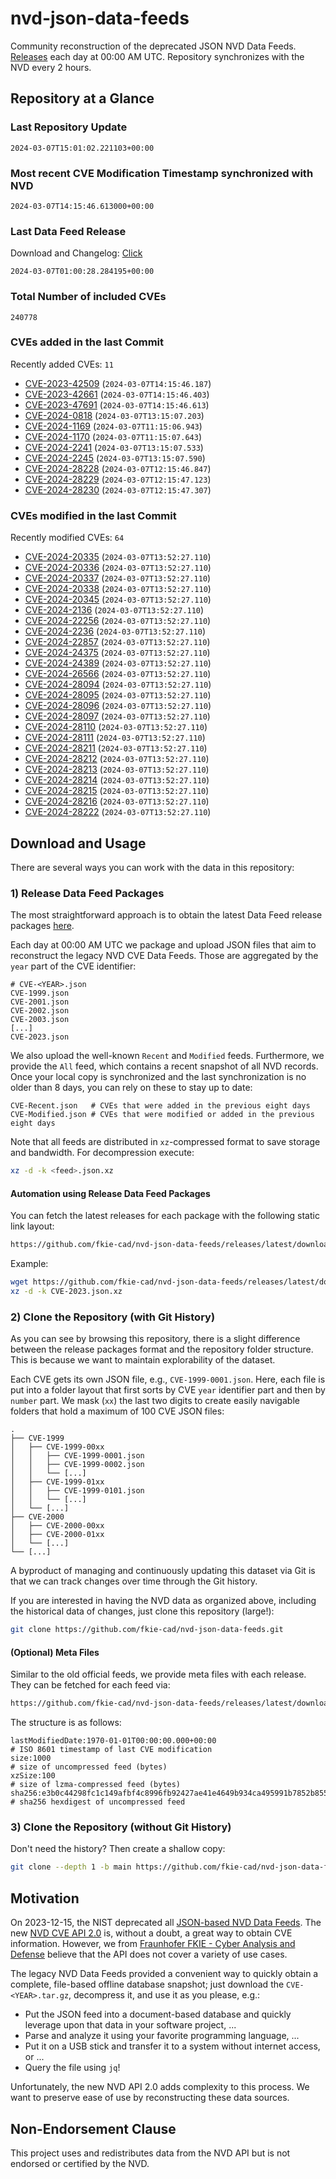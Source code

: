 # nvd-json-data-feeds

Community reconstruction of the deprecated JSON NVD Data Feeds. 
[Releases](https://github.com/fkie-cad/nvd-json-data-feeds/releases/latest) each day at 00:00 AM UTC.
Repository synchronizes with the NVD every 2 hours.

## Repository at a Glance

### Last Repository Update

```plain
2024-03-07T15:01:02.221103+00:00
```

### Most recent CVE Modification Timestamp synchronized with NVD

```plain
2024-03-07T14:15:46.613000+00:00
```

### Last Data Feed Release

Download and Changelog: [Click](https://github.com/fkie-cad/nvd-json-data-feeds/releases/latest)

```plain
2024-03-07T01:00:28.284195+00:00
```

### Total Number of included CVEs

```plain
240778
```

### CVEs added in the last Commit

Recently added CVEs: `11`

* [CVE-2023-42509](CVE-2023/CVE-2023-425xx/CVE-2023-42509.json) (`2024-03-07T14:15:46.187`)
* [CVE-2023-42661](CVE-2023/CVE-2023-426xx/CVE-2023-42661.json) (`2024-03-07T14:15:46.403`)
* [CVE-2023-47691](CVE-2023/CVE-2023-476xx/CVE-2023-47691.json) (`2024-03-07T14:15:46.613`)
* [CVE-2024-0818](CVE-2024/CVE-2024-08xx/CVE-2024-0818.json) (`2024-03-07T13:15:07.203`)
* [CVE-2024-1169](CVE-2024/CVE-2024-11xx/CVE-2024-1169.json) (`2024-03-07T11:15:06.943`)
* [CVE-2024-1170](CVE-2024/CVE-2024-11xx/CVE-2024-1170.json) (`2024-03-07T11:15:07.643`)
* [CVE-2024-2241](CVE-2024/CVE-2024-22xx/CVE-2024-2241.json) (`2024-03-07T13:15:07.533`)
* [CVE-2024-2245](CVE-2024/CVE-2024-22xx/CVE-2024-2245.json) (`2024-03-07T13:15:07.590`)
* [CVE-2024-28228](CVE-2024/CVE-2024-282xx/CVE-2024-28228.json) (`2024-03-07T12:15:46.847`)
* [CVE-2024-28229](CVE-2024/CVE-2024-282xx/CVE-2024-28229.json) (`2024-03-07T12:15:47.123`)
* [CVE-2024-28230](CVE-2024/CVE-2024-282xx/CVE-2024-28230.json) (`2024-03-07T12:15:47.307`)


### CVEs modified in the last Commit

Recently modified CVEs: `64`

* [CVE-2024-20335](CVE-2024/CVE-2024-203xx/CVE-2024-20335.json) (`2024-03-07T13:52:27.110`)
* [CVE-2024-20336](CVE-2024/CVE-2024-203xx/CVE-2024-20336.json) (`2024-03-07T13:52:27.110`)
* [CVE-2024-20337](CVE-2024/CVE-2024-203xx/CVE-2024-20337.json) (`2024-03-07T13:52:27.110`)
* [CVE-2024-20338](CVE-2024/CVE-2024-203xx/CVE-2024-20338.json) (`2024-03-07T13:52:27.110`)
* [CVE-2024-20345](CVE-2024/CVE-2024-203xx/CVE-2024-20345.json) (`2024-03-07T13:52:27.110`)
* [CVE-2024-2136](CVE-2024/CVE-2024-21xx/CVE-2024-2136.json) (`2024-03-07T13:52:27.110`)
* [CVE-2024-22256](CVE-2024/CVE-2024-222xx/CVE-2024-22256.json) (`2024-03-07T13:52:27.110`)
* [CVE-2024-2236](CVE-2024/CVE-2024-22xx/CVE-2024-2236.json) (`2024-03-07T13:52:27.110`)
* [CVE-2024-22857](CVE-2024/CVE-2024-228xx/CVE-2024-22857.json) (`2024-03-07T13:52:27.110`)
* [CVE-2024-24375](CVE-2024/CVE-2024-243xx/CVE-2024-24375.json) (`2024-03-07T13:52:27.110`)
* [CVE-2024-24389](CVE-2024/CVE-2024-243xx/CVE-2024-24389.json) (`2024-03-07T13:52:27.110`)
* [CVE-2024-26566](CVE-2024/CVE-2024-265xx/CVE-2024-26566.json) (`2024-03-07T13:52:27.110`)
* [CVE-2024-28094](CVE-2024/CVE-2024-280xx/CVE-2024-28094.json) (`2024-03-07T13:52:27.110`)
* [CVE-2024-28095](CVE-2024/CVE-2024-280xx/CVE-2024-28095.json) (`2024-03-07T13:52:27.110`)
* [CVE-2024-28096](CVE-2024/CVE-2024-280xx/CVE-2024-28096.json) (`2024-03-07T13:52:27.110`)
* [CVE-2024-28097](CVE-2024/CVE-2024-280xx/CVE-2024-28097.json) (`2024-03-07T13:52:27.110`)
* [CVE-2024-28110](CVE-2024/CVE-2024-281xx/CVE-2024-28110.json) (`2024-03-07T13:52:27.110`)
* [CVE-2024-28111](CVE-2024/CVE-2024-281xx/CVE-2024-28111.json) (`2024-03-07T13:52:27.110`)
* [CVE-2024-28211](CVE-2024/CVE-2024-282xx/CVE-2024-28211.json) (`2024-03-07T13:52:27.110`)
* [CVE-2024-28212](CVE-2024/CVE-2024-282xx/CVE-2024-28212.json) (`2024-03-07T13:52:27.110`)
* [CVE-2024-28213](CVE-2024/CVE-2024-282xx/CVE-2024-28213.json) (`2024-03-07T13:52:27.110`)
* [CVE-2024-28214](CVE-2024/CVE-2024-282xx/CVE-2024-28214.json) (`2024-03-07T13:52:27.110`)
* [CVE-2024-28215](CVE-2024/CVE-2024-282xx/CVE-2024-28215.json) (`2024-03-07T13:52:27.110`)
* [CVE-2024-28216](CVE-2024/CVE-2024-282xx/CVE-2024-28216.json) (`2024-03-07T13:52:27.110`)
* [CVE-2024-28222](CVE-2024/CVE-2024-282xx/CVE-2024-28222.json) (`2024-03-07T13:52:27.110`)


## Download and Usage

There are several ways you can work with the data in this repository:

### 1) Release Data Feed Packages

The most straightforward approach is to obtain the latest Data Feed release packages [here](https://github.com/fkie-cad/nvd-json-data-feeds/releases/latest).

Each day at 00:00 AM UTC we package and upload JSON files that aim to reconstruct the legacy NVD CVE Data Feeds.
Those are aggregated by the `year` part of the CVE identifier:

```
# CVE-<YEAR>.json
CVE-1999.json
CVE-2001.json
CVE-2002.json
CVE-2003.json
[...]
CVE-2023.json
```

We also upload the well-known `Recent` and `Modified` feeds.
Furthermore, we provide the `All` feed, which contains a recent snapshot of all NVD records.
Once your local copy is synchronized and the last synchronization is no older than 8 days, you can rely on these to stay up to date:

```plain
CVE-Recent.json   # CVEs that were added in the previous eight days
CVE-Modified.json # CVEs that were modified or added in the previous eight days
```

Note that all feeds are distributed in `xz`-compressed format to save storage and bandwidth.
For decompression execute:

```sh
xz -d -k <feed>.json.xz
```


#### Automation using Release Data Feed Packages

You can fetch the latest releases for each package with the following static link layout:

```sh
https://github.com/fkie-cad/nvd-json-data-feeds/releases/latest/download/CVE-<YEAR>.json.xz
```

Example:

```sh
wget https://github.com/fkie-cad/nvd-json-data-feeds/releases/latest/download/CVE-2023.json.xz
xz -d -k CVE-2023.json.xz
```



### 2) Clone the Repository (with Git History)

As you can see by browsing this repository, there is a slight difference between the release packages format and the repository folder structure.
This is because we want to maintain explorability of the dataset.

Each CVE gets its own JSON file, e.g., `CVE-1999-0001.json`.
Here, each file is put into a folder layout that first sorts by CVE `year` identifier part and then by `number` part.
We mask (`xx`) the last two digits to create easily navigable folders that hold a maximum of 100 CVE JSON files:

```plain
.
├── CVE-1999
│   ├── CVE-1999-00xx
│   │   ├── CVE-1999-0001.json
│   │   ├── CVE-1999-0002.json
│   │   └── [...]
│   ├── CVE-1999-01xx
│   │   ├── CVE-1999-0101.json
│   │   └── [...]
│   └── [...]
├── CVE-2000
│   ├── CVE-2000-00xx
│   ├── CVE-2000-01xx
│   └── [...]
└── [...]
```

A byproduct of managing and continuously updating this dataset via Git is that we can track changes over time through the Git history.

If you are interested in having the NVD data as organized above, including the historical data of changes, just clone this repository (large!):

```sh
git clone https://github.com/fkie-cad/nvd-json-data-feeds.git
```

#### (Optional) Meta Files

Similar to the old official feeds, we provide meta files with each release. They can be fetched for each feed via:

```sh
https://github.com/fkie-cad/nvd-json-data-feeds/releases/latest/download/CVE-<YEAR>.meta
```

The structure is as follows:

```plain
lastModifiedDate:1970-01-01T00:00:00.000+00:00                          # ISO 8601 timestamp of last CVE modification
size:1000                                                               # size of uncompressed feed (bytes)
xzSize:100                                                              # size of lzma-compressed feed (bytes)
sha256:e3b0c44298fc1c149afbf4c8996fb92427ae41e4649b934ca495991b7852b855 # sha256 hexdigest of uncompressed feed
```


### 3) Clone the Repository (without Git History)

Don't need the history? Then create a shallow copy:

```sh
git clone --depth 1 -b main https://github.com/fkie-cad/nvd-json-data-feeds.git
```

## Motivation

On 2023-12-15, the NIST deprecated all [JSON-based NVD Data Feeds](https://nvd.nist.gov/vuln/data-feeds#divRetirementBanner-1).
The new [NVD CVE API 2.0](https://nvd.nist.gov/developers/vulnerabilities) is, without a doubt, a great way to obtain CVE information.
However, we from [Fraunhofer FKIE - Cyber Analysis and Defense](https://www.fkie.fraunhofer.de/en/departments/cad.html) believe that the API does not cover a variety of use cases.

The legacy NVD Data Feeds provided a convenient way to quickly obtain a complete, file-based offline database snapshot; just download the `CVE-<YEAR>.tar.gz`, decompress it, and use it as you please, e.g.:

* Put the JSON feed into a document-based database and quickly leverage upon that data in your software project, ...
* Parse and analyze it using your favorite programming language, ...
* Put it on a USB stick and transfer it to a system without internet access, or ...
* Query the file using `jq`!

Unfortunately, the new NVD API 2.0 adds complexity to this process.
We want to preserve ease of use by reconstructing these data sources.

## Non-Endorsement Clause

This project uses and redistributes data from the NVD API but is not endorsed or certified by the NVD.